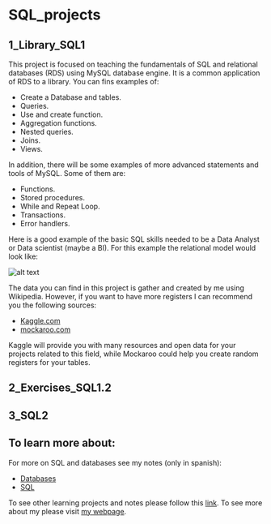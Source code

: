 # SQL_projects

## 1_Library_SQL1

This project is focused on teaching the fundamentals of SQL and relational databases (RDS) using MySQL database engine. It is a common application of RDS to a library. You can fins examples of:

- Create a Database and tables.
- Queries.
- Use and create function.
- Aggregation functions.
- Nested queries.
- Joins.
- Views.

In addition, there will be some examples of more advanced statements and tools of MySQL. Some of them are:

- Functions.
- Stored procedures.
- While and Repeat Loop.
- Transactions.
- Error handlers.

Here is a good example of the basic SQL skills needed to be a Data Analyst or Data scientist (maybe a BI). For this example the relational model would look like:

![alt text](https://github.com/imdiegodev1/SQL_projects/blob/main/1_Library_SQL1/Library_RDS.png?raw=true)

The data you can find in this project is gather and created by me using Wikipedia. However, if you want to have more registers I can recommend you the following sources:

- [Kaggle.com](https://www.kaggle.com/)
- [mockaroo.com](https://mockaroo.com/)

Kaggle will provide you with many resources and open data for your projects related to this field, while Mockaroo could help you create random registers for your tables.

## 2_Exercises_SQL1.2


## 3_SQL2

## To learn more about:
For more on SQL and databases see my notes (only in spanish):

- [Databases](https://drive.google.com/file/d/10MDw_llXH3bQwYK7jlJo7ahotsHSM6hX/view)
- [SQL](https://drive.google.com/file/d/1DHNKuA1FnyRUByQTc_3gONyJ4C0gO1_8/view)

To see other learning projects and notes please follow this [link](https://imdiego.dev/projects/projects/notes).
To see more about my please visit [my webpage](https://imdiego.dev/).
